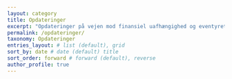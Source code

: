 ```yaml
---
layout: category
title: Opdateringer
excerpt: "Opdateringer på vejen mod finansiel uafhængighed og eventyret med crowdlending, investeringer og bæredygtighed."
permalink: /opdateringer/
taxonomy: Opdateringer
entries_layout: # list (default), grid
sort_by: date # date (default) title
sort_order: forward # forward (default), reverse
author_profile: true
---
```

